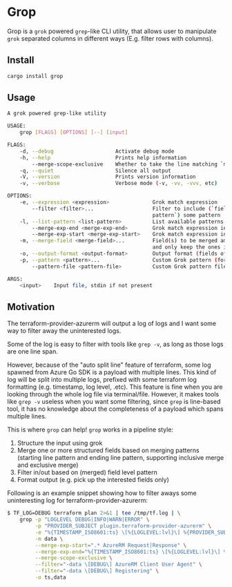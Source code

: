 # Grop

Grop is a `grok` powered `grep`-like CLI utility, that allows user to manipulate `grok` separated columns in different ways (E.g. filter rows with columns).

## Install

```bash
cargo install grop
```

## Usage

```bash
A grok powered grep-like utility

USAGE:
    grop [FLAGS] [OPTIONS] [--] [input]

FLAGS:
    -d, --debug                    Activate debug mode
    -h, --help                     Prints help information
        --merge-scope-exclusive    Whether to take the line matching `merge_exp_end` as part of the merged section
    -q, --quiet                    Silence all output
    -V, --version                  Prints version information
    -v, --verbose                  Verbose mode (-v, -vv, -vvv, etc)

OPTIONS:
    -e, --expression <expression>              Grok match expression
        --filter <filter>...                   Filter to include (`field_name pattern`) or exclude (`-field_name
                                               pattern`) some pattern
    -l, --list-pattern <list-pattern>          List available patterns
        --merge-exp-end <merge-exp-end>        Grok match expression indicating the end of the merged section
        --merge-exp-start <merge-exp-start>    Grok match expression indicating the start of the merged section
    -m, --merge-field <merge-field>...         Field(s) to be merged among lines. The unspecified fields will be skipped
                                               and only keep the ones in first line
    -o, --output-format <output-format>        Output format (fields of grok expression, separated by comma)
    -p, --pattern <pattern>...                 Custom Grok pattern (format: `<pattern_name> <regexp>`)
        --pattern-file <pattern-file>          Custom Grok pattern file

ARGS:
    <input>    Input file, stdin if not present
```

## Motivation

The terraform-provider-azurerm will output a log of logs and I want some way to filter away the uninterested logs.

Some of the log is easy to filter with tools like `grep -v`, as long as those logs are one line span.

However, because of the "auto split line" feature of terraform, some log spawned from Azure Go SDK is a payload with multiple lines. This kind of log will be split into multiple logs, prefixed with some terraform log formatting (e.g. timestamp, log level, .etc). This feature is fine when you are looking through the whole log file via terminal/file. However, it makes tools like `grep -v` useless when you want some filtering, since `grep` is line-based tool, it has no knowledge about the completeness of a payload which spans multiple lines.

This is where `grop` can help! `grop` works in a pipeline style:

1. Structure the input using grok
2. Merge one or more structured fields based on merging patterns (starting line pattern and ending line pattern, supporting inclusive merge and exclusive merge)
3. Filter in/out based on (merged) field level pattern
4. Format output (e.g. pick up the interested fields only)

Following is an example snippet showing how to filter aways some uninteresting log for terraform-provider-azurerm:

```bash
$ TF_LOG=DEBUG terraform plan 2>&1 | tee /tmp/tf.log | \
    grop -p "LOGLEVEL DEBUG|INFO|WARN|ERROR" \
         -p "PROVIDER_SUBJECT plugin.terraform-provider-azurerm" \
         -e "%{TIMESTAMP_ISO8601:ts} \[%{LOGLEVEL:lvl}\] %{PROVIDER_SUBJECT}: %{GREEDYDATA:data}" \
         -m data \
         --merge-exp-start=".* AzureRM Request|Response" \
         --merge-exp-end="%{TIMESTAMP_ISO8601:ts} \[%{LOGLEVEL:lvl}\] %{PROVIDER_SUBJECT}: \[DEBUG\]" \
         --merge-scope-exclusive \
         --filter="-data \[DEBUG\] AzureRM Client User Agent" \
         --filter="-data \[DEBUG\] Registering" \
         -o ts,data
```
